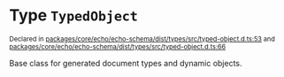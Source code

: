 # Type `TypedObject`
<sub>Declared in [packages/core/echo/echo-schema/dist/types/src/typed-object.d.ts:53]() and [packages/core/echo/echo-schema/dist/types/src/typed-object.d.ts:66]()</sub>


Base class for generated document types and dynamic objects.
